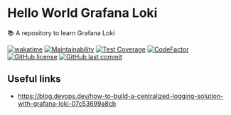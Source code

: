 # Hello World Grafana Loki

📚 A repository to learn Grafana Loki

[![wakatime](https://wakatime.com/badge/github/GuilhermeStracini/hello-world-grafana-loki.svg)](https://wakatime.com/badge/github/GuilhermeStracini/hello-world-grafana-loki)
[![Maintainability](https://api.codeclimate.com/v1/badges/dd4083a1c59f910f73da/maintainability)](https://codeclimate.com/github/GuilhermeStracini/hello-world-grafana-loki/maintainability)
[![Test Coverage](https://api.codeclimate.com/v1/badges/dd4083a1c59f910f73da/test_coverage)](https://codeclimate.com/github/GuilhermeStracini/hello-world-grafana-loki/test_coverage)
[![CodeFactor](https://www.codefactor.io/repository/github/GuilhermeStracini/hello-world-grafana-loki/badge)](https://www.codefactor.io/repository/github/GuilhermeStracini/hello-world-grafana-loki)
[![GitHub license](https://img.shields.io/github/license/GuilhermeStracini/hello-world-grafana-loki)](https://github.com/GuilhermeStracini/hello-world-grafana-loki)
[![GitHub last commit](https://img.shields.io/github/last-commit/GuilhermeStracini/hello-world-grafana-loki)](https://github.com/GuilhermeStracini/hello-world-grafana-loki)


## Useful links

- https://blog.devops.dev/how-to-build-a-centralized-logging-solution-with-grafana-loki-07c53699a8cb